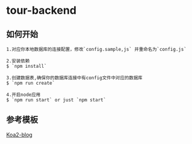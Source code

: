 # tour-backend

## 如何开始
```
1.对应你本地数据库的连接配置，修改`config.sample,js` 并重命名为`config.js`

2.安装依赖
$ `npm install`

3.创建数据表,确保你的数据库连接中有config文件中对应的数据库
$ `npm run create`

4.开启node应用
$ `npm run start` or just `npm start`
```

## 参考模板
[Koa2-blog](https://github.com/wclimb/Koa2-blog)
